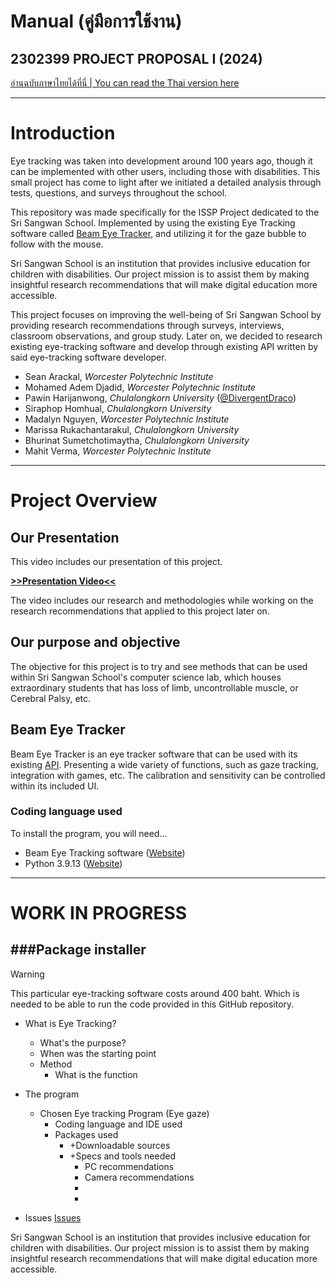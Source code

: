 # Manual (คู่มือการใช้งาน)

## 2302399 PROJECT PROPOSAL I (2024)

[อ่านฉบับภาษาไทยได้ที่นี่ | You can read the Thai version here](MANUAL_TH.md)

---

# Introduction

Eye tracking was taken into development around 100 years ago, though it can be implemented with other users, including those with disabilities. This small project has come to light after we initiated a detailed analysis through tests, questions, and surveys throughout the school.

This repository was made specifically for the ISSP Project dedicated to the Sri Sangwan School. Implemented by using the existing Eye Tracking software called [Beam Eye Tracker](https://beam.eyeware.tech/), and utilizing it for the gaze bubble to follow with the mouse.

Sri Sangwan School is an institution that provides inclusive education for children with disabilities. Our project mission is to assist them by making insightful research recommendations that will make digital education more accessible.

This project focuses on improving the well-being of Sri Sangwan School by providing research recommendations through surveys, interviews, classroom observations, and group study. Later on, we decided to research existing eye-tracking software and develop through existing API written by said eye-tracking software developer.

 * Sean Arackal, *Worcester Polytechnic Institute*
 * Mohamed Adem Djadid, *Worcester Polytechnic Institute*
 * Pawin Harijanwong, *Chulalongkorn University* ([@DivergentDraco](https://github.com/DivergentDraco))
 * Siraphop Homhual, *Chulalongkorn University*
 * Madalyn Nguyen, *Worcester Polytechnic Institute*
 * Marissa Rukachantarakul, *Chulalongkorn University*
 * Bhurinat Sumetchotimaytha, *Chulalongkorn University*
 * Mahit Verma, *Worcester Polytechnic Institute*

---

# Project Overview

## Our Presentation

This video includes our presentation of this project.

[**>>Presentation Video<<**](https://www.youtube.com/watch?v=dQw4w9WgXcQ)

The video includes our research and methodologies while working on the research recommendations that applied to this project later on.


## Our purpose and objective

The objective for this project is to try and see methods that can be used within Sri Sangwan School's computer science lab, which houses extraordinary students that has loss of limb, uncontrollable muscle, or Cerebral Palsy, etc.

## Beam Eye Tracker

Beam Eye Tracker is an eye tracker software that can be used with its existing [API](). Presenting a wide variety of functions, such as gaze tracking, integration with games, etc. The calibration and sensitivity can be controlled within its included UI.

### Coding language used
To install the program, you will need...
 - Beam Eye Tracking software ([Website](https://beam.eyeware.tech/))  
 - Python 3.9.13 ([Website](https://www.python.org/downloads/release/python-3913/))

---
# WORK IN PROGRESS

###Package installer 
 - 

> [!WARNING]
> This particular eye-tracking software costs around 400 baht. Which is needed to be able to run the code provided in this GitHub repository.



* What is Eye Tracking?
  * What's the purpose?
  * When was the starting point
  * Method
    * What is the function
   

* The program
  * Chosen Eye tracking Program (Eye gaze)
    * Coding language and IDE used
    * Packages used
      * +Downloadable sources
      * +Specs and tools needed
        * PC recommendations
        * Camera recommendations
        * 
        * 


* Issues 
[Issues](https://www.reddit.com/r/MicrosoftFlightSim/comments/1ew95qh/does_anybody_actually_use_eye_tracking/)

Sri Sangwan School is an institution that provides inclusive education for children with disabilities. Our project mission is to assist them by making insightful research recommendations that will make digital education more accessible.
